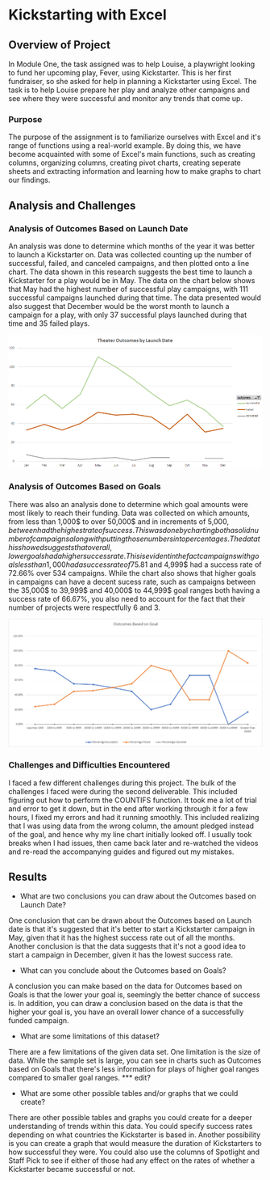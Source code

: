 # Kickstarting with Excel
 
## Overview of Project
In Module One, the task assigned was to help Louise, a playwright looking to fund her upcoming play, Fever, using Kickstarter. This is her first fundraiser, so she asked for help in planning a Kickstarter using Excel. The task is to help Louise prepare her play and analyze other campaigns and see where they were successful and monitor any trends that come up.
### Purpose
The purpose of the assignment is to familiarize ourselves with Excel and it's range of functions using a real-world example. By doing this, we have become acquainted with some of Excel's main functions, such as creating columns, organizing columns, creating pivot charts, creating seperate sheets and extracting information and learning how to make graphs to chart our findings.
 
 
 
## Analysis and Challenges
    
 
### Analysis of Outcomes Based on Launch Date
An analysis was done to determine which months of the year it was better to launch a Kickstarter on. Data was collected counting up the number of successful, failed, and canceled campaigns, and then plotted onto a line chart. The data shown in this research suggests the best time to launch a Kickstarter for a play would be in May. The data on the chart below shows that May had the highest number of successful play campaigns, with 111 successful campaigns launched during that time. The data presented would also suggest that December would be the worst month to launch a campaign for a play, with only 37 successful plays launched during that time and 35 failed plays. 
 
![Outcomes Based on Launch Date](https://github.com/BrieonaT/Kickstarter-Analysis/blob/main/Theater_Outcomes_vs_Launch.png)
 
 
### Analysis of Outcomes Based on Goals
 
There was also an analysis done to determine which goal amounts were most likely to reach their funding.  Data was collected on which amounts, from less than 1,000$ to over 50,000$ and in increments of 5,000$, between had the highest rate of success. This was done by charting both a solid number of campaigns along with putting those numbers into percentages. The data this showed suggests that overall, lower goals had a higher success rate. This is evident in the fact campaigns with goals less than 1,000 had a success rate of 75.81% over 186 campaigns, along with campaigns that had goals between 1,000$ and 4,999$ had a success rate of 72.66% over 534 campaigns. While the chart also shows that higher goals in campaigns can have a decent sucess rate, such as campaigns between the 35,000$ to 39,999$ and 40,000$ to 44,999$ goal ranges both having a success rate of 66.67%, you also need to account for the fact that their number of projects were respectfully 6 and 3. 
 
![Outcomes Based on Goals chart](https://github.com/BrieonaT/Kickstarter-Analysis/blob/main/Outcomes_vs_Goals.png)
 
### Challenges and Difficulties Encountered
I faced a few different challenges during this project. The bulk of the challenges I faced were during the second deliverable. This included figuring out how to perform the COUNTIFS function. It took me a lot of trial and error to get it down, but in the end after working through it for a few hours, I fixed my errors and had it running smoothly. This included realizing that I was using data from the wrong column, the amount pledged instead of the goal, and hence why my line chart initially looked off. I usually took breaks when I had issues, then came back later and re-watched the videos and re-read the accompanying guides and figured out my mistakes.
 
 
## Results
 
- What are two conclusions you can draw about the Outcomes based on Launch Date?

One conclusion that can be drawn about the Outcomes based on Launch date is that it's suggested that it's better to start a Kickstarter campaign in May, given that it has the highest success rate out of all the months. Another conclusion is that the data suggests that it's not a good idea to start a campaign in December, given it has the lowest success rate. 
 
 
- What can you conclude about the Outcomes based on Goals?

A conclusion you can make based on the data for Outcomes based on Goals is that the lower your goal is, seemingly the better chance of success is. In addition, you can draw a conclusion based on the data is that the higher your goal is, you have an overall lower chance of a successfully funded campaign.
 
 
- What are some limitations of this dataset?

There are a few limitations of the given data set. One limitation is the size of data. While the sample set is large, you can see in charts such as Outcomes based on Goals that there's less information for plays of higher goal ranges compared to smaller goal ranges.  *** edit?
 
 
- What are some other possible tables and/or graphs that we could create? 

There are other possible tables and graphs you could create for a deeper understanding of trends within this data. You could specify success rates depending on what countries the Kickstarter is based in. Another possibility is you can create a graph that would measure the duration of Kickstarters to how successful they were. You could also use the columns of Spotlight and Staff Pick to see if either of those had any effect on the rates of whether a Kickstarter became successful or not.
